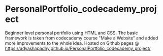 # PersonalPortfolio_codecademy_project
Beginner level personal portfolio using HTML and CSS. The basic framework is taken from codecademy course "Make a Website" and added more improvements to the whole idea.
Hosted on Github pages @ https://adyashapadhy.github.io/PersonalPortfolio_codecademy_project/
